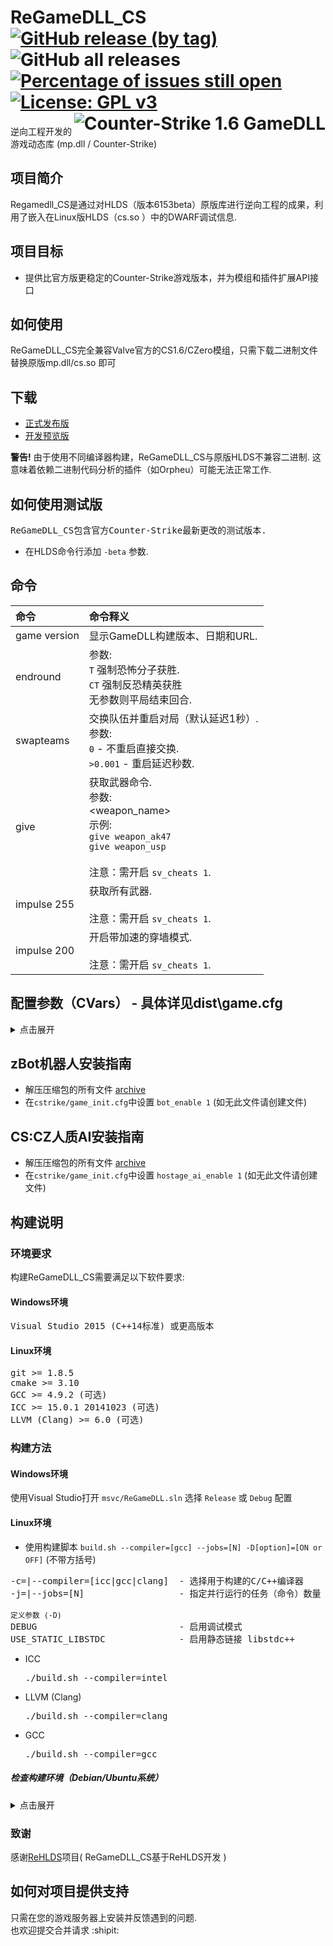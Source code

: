 # ReGameDLL_CS [![GitHub release (by tag)](https://img.shields.io/github/downloads/s1lentq/ReGameDLL_CS/latest/total)](https://github.com/s1lentq/ReGameDLL_CS/releases/latest) ![GitHub all releases](https://img.shields.io/github/downloads/s1lentq/ReGameDLL_CS/total) [![Percentage of issues still open](http://isitmaintained.com/badge/open/s1lentq/ReGameDLL_CS.svg)](http://isitmaintained.com/project/s1lentq/ReGameDLL_CS "Percentage of issues still open") [![License: GPL v3](https://img.shields.io/badge/License-GPL%20v3-blue.svg)](https://www.gnu.org/licenses/gpl-3.0) <img align="right" src="https://cloud.githubusercontent.com/assets/5860435/20008568/b3623150-a2d3-11e6-85f3-0d6571045fc9.png" alt="Counter-Strike 1.6 GameDLL" />
逆向工程开发的游戏动态库 (mp.dll / Counter-Strike)

## 项目简介
Regamedll_CS是通过对HLDS（版本6153beta）原版库进行逆向工程的成果，利用了嵌入在Linux版HLDS（cs.so ）中的DWARF调试信息.

## 项目目标
* 提供比官方版更稳定的Counter-Strike游戏版本，并为模组和插件扩展API接口

## 如何使用
ReGameDLL_CS完全兼容Valve官方的CS1.6/CZero模组，只需下载二进制文件替换原版mp.dll/cs.so 即可

## 下载
* [正式发布版](https://github.com/s1lentq/ReGameDLL_CS/releases)
* [开发预览版](https://github.com/s1lentq/ReGameDLL_CS/actions/workflows/build.yml)

<b>警告!</b> 由于使用不同编译器构建，ReGameDLL_CS与原版HLDS不兼容二进制.
这意味着依赖二进制代码分析的插件（如Orpheu）可能无法正常工作.

## 如何使用测试版
<pre>ReGameDLL_CS包含官方Counter-Strike最新更改的测试版本.</pre>
* 在HLDS命令行添加 `-beta` 参数.

## 命令
| 命令                                | 命令释义                                        |
| :---------------------------------- | :---------------------------------------------- |
| game version                        | 显示GameDLL构建版本、日期和URL. |
| endround                            | 参数:<br/>`T` 强制恐怖分子获胜. <br/>`CT` 强制反恐精英获胜<br/> 无参数则平局结束回合. |
| swapteams                           | 交换队伍并重启对局（默认延迟1秒）.<br/> 参数: <br/>`0` - 不重启直接交换. <br/> `>0.001` - 重启延迟秒数.|
| give                                | 获取武器命令.<br/> 参数:<br/><weapon_name><br/>示例:<br/>`give weapon_ak47`<br/>`give weapon_usp`<br/><br/>注意：需开启 `sv_cheats 1`. |
| impulse 255                         | 获取所有武器.<br/><br/>注意：需开启 `sv_cheats 1`.|
| impulse 200                         | 开启带加速的穿墙模式.<br/><br/>注意：需开启 `sv_cheats 1`. |

## 配置参数（CVars） - 具体详见dist\game.cfg
<details>
<summary>点击展开</summary>

| 参数                               |  默认值 | 最小值 | 最大值   |          参数释义                              |
| :--------------------------------- | :-----: | :----: | :------: | :--------------------------------------------- |
| mp_freeforall                      | 0       | 0   | 1            | The style of gameplay where there aren't any teams (FFA mode)<br/>`0` disabled <br/>`1` enabled |
| mp_autoteambalance                 | 1       | 0   | 2            | Auto balancing of teams.<br/>`0` disabled <br/>`1` on after next round<br/>`2` on next round |
| mp_buytime                         | 1.5     | 0.0 | -            | Designate the desired amount of buy time for each round. (in minutes)<br />`-1` means no time limit<br />`0` disable buy |
| mp_maxmoney                        | 16000   | 0   | `999999`     | The maximum allowable amount of money in the game |
| mp_round_infinite                  | 0       | 0   | 1            | Flags for fine grained control (choose as many as needed)<br/>`0` disabled<br/>`1` enabled<br/><br/>or flags<br/>`a` block round time round end check<br/>`b` block needed players round end check<br/>`c` block VIP assassination/success round end check<br/>`d` block prison escape round end check<br/>`e` block bomb round end check<br/>`f` block team extermination round end check<br/>`g` block hostage rescue round end check<br/>`h` block VIP assassination/success round time end check<br/>`i` block prison escape round time end check<br/>`j` block bomb round time end check<br/>`k` block hostage rescue round time end check<br/><br/>`Example setting:` "ae" blocks round time and bomb round end checks |
| mp_roundover                       | 0       | 0   | 3            | The round by expired time will be over, if on a map it does not have the scenario of the game.<br/>`0` disabled<br/>`1` end of the round with a draw<br/>`2` round end with Terrorists win<br/>`3` round end with Counter-Terrorists win |
| mp_round_restart_delay             | 5       | -   | -            | Number of seconds to delay before restarting a round after a win. |
| mp_hegrenade_penetration           | 0       | 0   | 1            | Disable grenade damage through walls.<br/>`0` disabled<br/>`1` enabled |
| mp_nadedrops                       | 0       | 0   | 2            | Drop a grenade after player death.<br/>`0` disabled<br/>`1` drop first available grenade<br/>`2` drop all grenades |
| mp_weapondrop                      | 1       | 0   | 3            | Drop player weapon after death.<br/>`0` do not drop weapons after death<br/>`1` drop best/heaviest weapon after death<br/>`2` drop active weapon after death<br/>`3` drop all weapons after death (primary and secondary) |
| mp_ammodrop                        | 1       | 0   | 2            | Drop ammo on weapon boxes on death or manual drop.<br/>`0` always keep ammo on player<br/>`1` drop all ammo only after death<br/>`2` drop all ammo whenever player drops a weapon |
| mp_roundrespawn_time               | 20      | 0   | -            | Player cannot respawn until next round if more than N seconds has elapsed since the beginning round.<br />`-1` means no time limit<br /> |
| mp_auto_reload_weapons             | 0       | 0   | 1            | Automatically reload each weapon on player spawn.<br/>`0` disabled<br/>`1` enabled |
| mp_refill_bpammo_weapons           | 0       | 0   | 2            | Refill amount of backpack ammo up to the max.<br/>`0` disabled<br/>`1` refill backpack ammo on player spawn<br/>`2` refill backpack ammo on player spawn and on the purchase of the item |
| mp_infinite_ammo                   | 0       | 0   | 2            | Sets the mode infinite ammo for weapons.<br/>`0` disabled<br/>`1` weapon clip infinite<br/>`2` weapon bpammo infinite (This means for reloading) |
| mp_infinite_grenades               | 0       | 0   | 1            | Enable infinite grenades.<br/>`0` disabled<br/>`1` grenades infinite |
| mp_auto_join_team                  | 0       | 0   | 1            | Automatically joins the team.<br/>`0` disabled<br/>`1` enable (Use in conjunction with the cvar humans_join_team any/CT/T) |
| mp_max_teamkills                   | 3       | 0   | -            | Maximum number of allowed teamkills before autokick. Used when enabled mp_autokick. |
| mp_fragsleft                       | -       | -   | -            | Is the number of frags left, if you have set mp_fraglimit. You just type mp_fragsleft in server console, and it tells you the number of frags left depending of mp_fraglimit. |
| mp_fraglimit                       | 0       | 0   | -            | If set to something other than 0, when anybody’s scored reaches mp_fraglimit the server changes map.<br />`0` means no limit |
| mp_timeleft                        | -       | -   | -            | Is the number of time left before the map changes, if you have set mp_timelimit. You just type mp_timeleft in server console, and it tells you the number of time left depending of mp_timelimit. |
| mp_timelimit                       | 0       | -   | -            | Period between map rotations.<br />`0` means no limit |
| mp_forcerespawn                    | 0       | 0   | -            | Players will automatically respawn when killed.<br/>`0` disabled<br/>`>0.00001` time delay to respawn |
| mp_hostage_hurtable                | 1       | 0   | 1            | The hostages can take damage.<br/>`0` disabled<br/>`1` from any team<br/>`2` only from `CT`<br/>`3` only from `T` |
| mp_show_radioicon                  | 1       | 0   | 1            | Show radio icon.<br/>`0` disabled<br/>`1` enabled |
| mp_show_scenarioicon               | 0       | 0   | 1            | Show scenario icon in HUD such as count of alive hostages or ticking bomb.<br/>`0` disabled<br/>`1` enabled |
| mp_old_bomb_defused_sound          | 1       | 0   | 1            | Play "Bomb has been defused" sound instead of "Counter-Terrorists win" when bomb was defused<br/>`0` disabled<br/>`1` enabled |
| showtriggers                       | 0       | 0   | 1            | Debug cvar shows triggers. |
| sv_alltalk                         | 0       | 0   | 5            | When players can hear each other ([further explanation](../../wiki/sv_alltalk)).<br/>`0` dead don't hear alive<br/>`1` no restrictions<br/>`2` teammates hear each other<br/>`3` Same as 2, but spectators hear everybody<br/>`4` alive hear alive, dead hear dead and alive.<br/>`5` alive hear alive teammates, dead hear dead and alive.
| bot_deathmatch                     | 0       | 0   | 1            | Sets the mode for the zBot.<br/>`0` disabled<br/>`1` enable mode Deathmatch and not allow to do the scenario |
| bot_quota_mode                     | normal  | -   | -            | Determines the type of quota.<br/>`normal` default behaviour<br/>`fill` the server will adjust bots to keep `N` players in the game, where `N` is bot_quota<br/>`match` the server will maintain a `1:N` ratio of humans to bots, where `N` is bot_quota |
| bot_join_delay                     | 0       | -   | -            | Prevents bots from joining the server for this many seconds after a map change. |
| bot_freeze                         | 0       | 0   | 1            | Prevents bots on your server from moving.<br/>`0` disabled<br/>`1` enabled |
| mp_item_staytime                   | 300     | -   | -            | Time to remove item that have been dropped from the players. |
| mp_legacy_bombtarget_touch         | 1       | 0   | 1            | Legacy func_bomb_target touch. New one is more strict. <br/>`0` New behavior<br/>`1` Legacy behavior|
| mp_respawn_immunitytime            | 0       | 0   | -            | Specifies the players defense time after respawn. (in seconds).<br/>`0` disabled<br/>`>0.00001` time delay to remove protection |
| mp_respawn_immunity_effects        | 1       | 0   | 1            | Enable effects on player spawn protection.<br/>`0` disabled<br/>`1` enable (Use in conjunction with the cvar mp_respawn_immunitytime) |
| mp_respawn_immunity_force_unset    | 1       | 0   | 2            | Force unset spawn protection if the player doing any action.<br/>`0` disabled<br/>`1` when moving and attacking<br/>`2` only when attacking |
| mp_kill_filled_spawn               | 1       | 0   | 1            | Kill the player in filled spawn before spawning some one else (Prevents players stucking in each other).<br />Only disable this if you have semiclip or other plugins that prevents stucking.<br/>`0` disabled<br/>`1` enabled |
| mp_allow_point_servercommand       | 0       | 0   | 1            | Allow use of point_servercommand entities in map.<br/>`0` disallow<br/>`1` allow<br/>`NOTE`: Potentially dangerous for untrusted maps. |
| mp_hullbounds_sets                 | 1       | 0   | 1            | Sets mins/maxs hull bounds for the player.<br/>`0` disabled<br/>`1` enabled |
| mp_unduck_method                   | 0       | 0   | 1            | Don't unduck if ducking isn't finished yet.<br/>`0` disabled<br/>`1` enabled<br/>`NOTE`: This also prevents double duck. |
| mp_scoreboard_showhealth           | 3       | -1  | 5            | Show `HP` field into a scoreboard.<br/>`-1` disabled<br/>`0` don't send any update for `HP` field to any clients<br/>`1` show only Terrorist `HP` field to all clients<br/>`2` show only CT `HP` field to all clients<br/>`3` show `HP` field to teammates<br/>`4` show `HP` field to all clients<br/>`5` show `HP` field to teammates and spectators |
| mp_scoreboard_showmoney            | 3       | -1  | 5            | Show `Money` field into a scoreboard.<br/>`-1` disabled<br/>`0` don't send any update for `Money` field to any clients<br/>`1` show only Terrorist `Money` field to all clients<br/>`2` show only CT `Money` field to all clients<br/>`3` show `Money` field to teammates<br/>`4` show `Money` field to all clients<br/>`5` show `Money` field to teammates and spectators |
| mp_scoreboard_showdefkit           | 1       | 0   | 1            | Show `D. Kit` field into a scoreboard for teammates.<br/>`0` disabled<br/>`1` enabled<br/>`NOTE`: If you don't want to show `D. Kit` field for dead enemies then disable this CVar or configure mp_forcecamera |
| ff_damage_reduction_bullets        | 0.35    | 0.0 | 1.0          | How much to reduce damage done to teammates when shot.<br/> Range is from `0` - `1` (with 1 being damage equal to what is done to an enemy) |
| ff_damage_reduction_grenade        | 0.25    | 0.0 | 1.0          | How much to reduce damage done to teammates by a thrown grenade.<br/> Range is from `0` - `1` (with 1 being damage equal to what is done to an enemy) |
| ff_damage_reduction_grenade_self   | 1.0     | 0.0 | 1.0          | How much to damage a player does to himself with his own grenade.<br/> Range is from `0` - `1` (with 1 being damage equal to what is done to an enemy) |
| ff_damage_reduction_other          | 0.35    | 0.0 | 1.0          | How much to reduce damage done to teammates by things other than bullets and grenades.<br/> Range is from `0` - `1` (with 1 being damage equal to what is done to an enemy) |
| mp_afk_bomb_drop_time              | 0       | 5.0 | -            | Player that have never moved sience they last move will drop the bomb after this amount of time. (in seconds).<br/>`0` disabled<br/>`>5.0` delay to drop |
| mp_radio_timeout                   | 1.5     | 0.0 | -            | Delay between player Radio messages. (in seconds).<br/>`0` disable delay |
| mp_radio_maxinround                | 60      | -   | -            | Maximum Radio messages count for player per round.<br/>`0` disable radio messages |
| mp_buy_anywhere                    | 0       | 0   | 3            | When set, players can buy anywhere, not only in buyzones.<br/> `0` disabled.<br/>`1` both teams <br/>`2` only Terrorists team <br/>`3` only CT team |
| mp_t_default_grenades              | ""        | "" | -           | The default grenades that the Ts will spawn with. |
| mp_t_give_player_knife             | 1         | 0  | 1           | Whether Terrorist player spawn with knife. |
| mp_t_default_weapons_primary       | ""        | "" | -           | The default primary (rifle) weapon that the Ts will spawn with. |
| mp_t_default_weapons_secondary     | "glock18" | "" | -           | The default secondary (pistol) weapon that the Ts will spawn with. |
| mp_ct_default_grenades             | ""        | "" | -           | The default grenades that the CTs will spawn with. |
| mp_ct_give_player_knife            | 1         | 0  | 1           | Whether Counter-Terrorist player spawn with knife. |
| mp_ct_default_weapons_primary      | ""        | "" | -           | The default primary (rifle) weapon that the CTs will spawn with. |
| mp_ct_default_weapons_secondary    | "usp"     | "" | -           | The default secondary (pistol) weapon that the CTs will spawn with. |
| mp_default_weapons_random          | 0       | 0   | 1            | Randomize default weapons (if there are multiple).<br/> `0` disabled<br/>`1` enabled |
| mp_give_player_c4                  | 1       | 0   | 1            | Whether this map should spawn a C4 bomb for a player or not.<br/> `0` disabled<br/>`1` enabled |
| mp_weapons_allow_map_placed        | 1       | 0   | 1            | When set, map weapons (located on the floor by map) will be shown.<br/> `0` hide all map weapons.<br/>`1` enabled<br/>`NOTE`: Effect will work after round restart. |
| mp_free_armor                      | 0       | 0   | 2            | Give free armor on player spawn.<br/>`0` disabled <br/>`1` Give Kevlar <br/>`2` Give Kevlar + Helmet |
| mp_team_flash                      | 1       | -1  | 1            | Sets the behaviour for Flashbangs on teammates.<br/>`-1` Don't affect teammates neither flash owner <br/>`0` Don't affect teammates <br/>`1` Affects teammates |
| mp_fadetoblack                     | 0       | 0   | 2            | Observer's screen will fade to black on kill event or permanent.<br/> `0` No fade.<br/>`1` Fade to black and won't be able to watch anybody.<br/>`2` fade to black only on kill moment. |
| mp_falldamage                      | 1       | 0   | 1            | Damage from falling.<br/>`0` disabled <br/>`1` enabled |
| sv_allchat                         | 1       | 0   | 2            | Players can receive all other players text chat, team restrictions apply<br/>`0` disabled <br/>`1` enabled <br/> `2` enabled, but only dead player can see spectator's message|
| sv_autobunnyhopping                | 0       | 0   | 1            | Players automatically re-jump while holding jump button.<br/>`0` disabled <br/>`1` enabled |
| sv_enablebunnyhopping              | 0       | 0   | 1            | Allow player speed to exceed maximum running speed.<br/>`0` disabled <br/>`1` enabled |
| mp_plant_c4_anywhere               | 0       | 0   | 1            | When set, players can plant anywhere, not only in bombsites.<br/>`0` disabled <br/>`1` enabled |
| mp_give_c4_frags                   | 3       | -   | -            | How many bonuses (frags) will get the player who defused or exploded the bomb. |
| mp_hostages_rescued_ratio          | 1.0     | 0.0 | 1.0          | Ratio of hostages rescued to win the round. |
| mp_legacy_vehicle_block            | 1       | 0   | 1            | Legacy func_vehicle behavior when blocked by another entity.<br/>`0` New behavior <br/>`1` Legacy behavior |
| mp_dying_time                      | 3.0     | 0.0 | -            | Time for switch to free observing after death.<br/>`0` - disable spectating around death.<br/>`>0.00001` - time delay to start spectate.<br/>`NOTE`: The countdown starts when the player’s death animation is finished. |
| mp_deathmsg_flags                  | abc     | 0   | -            | Sets a flags for extra information in the player's death message.<br/>`0` disabled<br/>`a` position where the victim died<br/>`b` index of the assistant who helped the attacker kill the victim<br/>`c` rarity classification bits, e.g., `blinkill`, `noscope`, `penetrated`, etc. |
| mp_assist_damage_threshold         | 40      | 0   | 100          | Sets the percentage of damage needed to score an assist. |
| mp_freezetime_duck                 | 1       | 0   | 1            | Allow players to duck during freezetime.<br/> `0` disabled<br/>`1` enabled |
| mp_freezetime_jump                 | 1       | 0   | 1            | Allow players to jump during freezetime.<br/> `0` disabled<br/>`1` enabled |
| mp_defuser_allocation              | 0       | 0   | 2            | Give defuser on player spawn.<br/> `0` disabled<br/>`1` Random players. <br/>`2` All players. |
| mp_location_area_info              | 0       | 0   | 3            | Enable location area info.<br/> `0` disabled<br/>`1` show location below HUD radar.<br/>`2` show location in HUD chat. `NOT RECOMMENDED!` [:speech_balloon:](## "Not all client builds are compatible")<br/>`3` both displayed. `NOT RECOMMENDED!` [:speech_balloon:](## "Not all client builds are compatible")<br/><br/>`NOTE`: Navigation `maps/.nav` file required and should contain place names<br/>`NOTE`: If option `2` or `3` is enabled, be sure to enable `mp_chat_loc_fallback 1` |
| mp_item_respawn_time               | 30      | 0.0 | -            | The respawn time for items (such as health packs, armor, etc.). |
| mp_weapon_respawn_time             | 20      | 0.0 | -            | The respawn time for weapons. |
| mp_ammo_respawn_time               | 20      | 0.0 | -            | The respawn time for ammunition. |
| mp_vote_flags                      | km      | 0   | -            | Vote systems enabled in server.<br/>`0` voting disabled<br/>`k` votekick enabled via `vote` command<br/>`m` votemap enabled via `votemap` command |
| mp_votemap_min_time                | 180     | 0.0 | -            | Minimum seconds that must elapse on map before `votemap` command can be used. |
| mp_flymove_method                  | 0       | 0   | 1            | Set the method used for flymove calculations.<br/> `0` default method<br/>`1` alternative method (more accurate) |
| mp_stamina_restore_rate            | 0       | 0.0 | -            | Framerate (FPS), that used as reference when restoring stamina (fuser2) after jump. |
| mp_logkills                        | 1       | 0   | 1            | Log kills.<br/>`0` disabled <br/>`1` enabled |
| mp_jump_height                     | 45      | 0.0 | -            | Player jump height. |
| bot_excellent_morale               | 0       | 0   | 1            | Bots always have great morale regardless of defeat or victory. |
| mp_randomspawn                     | 0       | 0   | 1            | Random player spawns<br/>`0` disabled <br/>`1` enabled<br/>`NOTE`: Navigation `maps/.nav` file required |
| mp_playerid_showhealth             | 1       | 0   | 2            | Player ID display mode.<br/>`0` don't show health<br/>`1` show health for teammates only (default CS behaviour)<br/>`2` show health for all players |
| mp_playerid_field                  | 3       | 0   | 3            | Player ID field display mode.<br/>`0` don't show additional information<br/>`1` show team name<br/>`2` show health percentage<br/>`3` show both team name and health percentage |
| mp_show_c4_defkit                  | 0       | 0   | 1            | Enable ReGameDLL scoreboard bug fix(Dead players could see the bomb or defuse kit).<br/> `0` Can see C4 and KIT<br/>`1` Cannot see C4 and KIT|
</details>

## zBot机器人安装指南
* 解压压缩包的所有文件 [archive](regamedll/extra/zBot/bot_profiles.zip?raw=true)
* 在`cstrike/game_init.cfg`中设置 `bot_enable 1`  (如无此文件请创建文件)

## CS:CZ人质AI安装指南
* 解压压缩包的所有文件 [archive](regamedll/extra/HostageImprov/host_improv.zip?raw=true)
* 在`cstrike/game_init.cfg`中设置 `hostage_ai_enable 1` (如无此文件请创建文件)

## 构建说明
### 环境要求
构建ReGameDLL_CS需要满足以下软件要求:

#### Windows环境
<pre>
Visual Studio 2015 (C++14标准) 或更高版本
</pre>

#### Linux环境
<pre>
git >= 1.8.5
cmake >= 3.10
GCC >= 4.9.2 (可选)
ICC >= 15.0.1 20141023 (可选)
LLVM (Clang) >= 6.0 (可选)
</pre>

### 构建方法

#### Windows环境
使用Visual Studio打开 `msvc/ReGameDLL.sln` 选择 `Release` 或 `Debug` 配置

#### Linux环境

* 使用构建脚本 `build.sh --compiler=[gcc] --jobs=[N] -D[option]=[ON or OFF]` (不带方括号)

<pre>
-c=|--compiler=[icc|gcc|clang]  - 选择用于构建的C/C++编译器
-j=|--jobs=[N]                  - 指定并行运行的任务（命令）数量（可加快构建速度）

<sub>定义参数 (-D)</sub>
DEBUG                           - 启用调试模式
USE_STATIC_LIBSTDC              - 启用静态链接 libstdc++
</pre>

* ICC          <pre>./build.sh --compiler=intel</pre>
* LLVM (Clang) <pre>./build.sh --compiler=clang</pre>
* GCC          <pre>./build.sh --compiler=gcc</pre>

##### 检查构建环境（Debian/Ubuntu系统）

<details>
<summary>点击展开</summary>

<ul>
<li>
安装必备软件包
<pre>
sudo dpkg --add-architecture i386
sudo apt-get update
sudo apt-get install -y gcc-multilib g++-multilib
sudo apt-get install -y build-essential
sudo apt-get install -y libc6-dev libc6-dev-i386
</pre>
</li>

<li>
选择C/C++编译器安装方案
<pre>
1) sudo apt-get install -y gcc g++
2) sudo apt-get install -y clang
</pre>
</li>
</ul>

</details>

### 致谢
感谢[ReHLDS](https://github.com/dreamstalker/rehlds)项目( ReGameDLL_CS基于ReHLDS开发 )

## 如何对项目提供支持
只需在您的游戏服务器上安装并反馈遇到的问题.<br />
也欢迎提交合并请求 :shipit:
